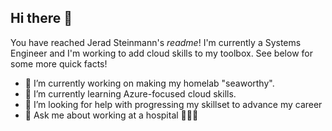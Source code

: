## Hi there 👋

You have reached Jerad Steinmann's *readme*! I'm currently a Systems Engineer and I'm working to add cloud skills to my toolbox. See below for some more quick facts!

- 🔭 I’m currently working on making my homelab "seaworthy".
- 🌱 I’m currently learning Azure-focused cloud skills.
- 🤔 I’m looking for help with progressing my skillset to advance my career
- 💬 Ask me about working at a hospital 🎩🤠🎩

<!--
**jeradsteinmann/jeradsteinmann** is a ✨ _special_ ✨ repository because its `README.md` (this file) appears on your GitHub profile.

Here are some ideas to get you started:

- 🔭 I’m currently working on ...
- 🌱 I’m currently learning ...
- 👯 I’m looking to collaborate on ...
- 🤔 I’m looking for help with ...
- 💬 Ask me about ...
- 📫 How to reach me: ...
- 😄 Pronouns: ...
- ⚡ Fun fact: ...
-->
